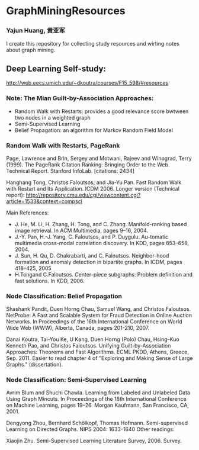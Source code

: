 # GraphMiningResources
### Yajun Huang, 黄亚军

I create this repository for collecting study resources and wirting notes about graph mining. 

## Deep Learning Self-study:
http://web.eecs.umich.edu/~dkoutra/courses/F15_598/#resources

### Note: The Mian Guilt-by-Association Approaches: 
- Random Walk with Restarts: provides a good relevance score bwtween two nodes in a weighted graph
- Semi-Supervised Learning
- Belief Propagation: an algorithm for Markov Random Field Model

### Random Walk with Restarts, PageRank
Page, Lawrence and Brin, Sergey and Motwani, Rajeev and Winograd, Terry (1999). The PageRank Citation Ranking: Bringing Order to the Web. Technical Report. Stanford InfoLab. [citations: 2434]

Hanghang Tong, Christos Faloutsos, and Jia-Yu Pan. Fast Random Walk with Restart and Its Application. ICDM 2006. Longer version (Technical report): http://repository.cmu.edu/cgi/viewcontent.cgi?article=1533&context=compsci

Main References:
- J. He, M. Li, H. Zhang, H. Tong, and C. Zhang. Manifold-ranking based image retrieval. In ACM Multimedia, pages 9–16, 2004.
- J.-Y. Pan, H.-J. Yang, C. Faloutsos, and P. Duygulu. Au-tomatic multimedia cross-modal correlation discovery. In KDD, pages 653–658, 2004.
- J. Sun, H. Qu, D. Chakrabarti, and C. Faloutsos. Neighbor-hood formation and anomaly detection in bipartite graphs. In ICDM, pages 418–425, 2005
- H.Tongand C.Faloutsos. Center-piece subgraphs: Problem definition and fast solutions. In KDD, 2006.

### Node Classification: Belief Propagation

Shashank Pandit, Duen Horng Chau, Samuel Wang, and Christos Faloutsos. NetProbe: A Fast and Scalable System for Fraud Detection in Online Auction Networks. In Proceedings of the 16th International Conference on World Wide Web (WWW), Alberta, Canada, pages 201-210, 2007.

Danai Koutra, Tai-You Ke, U Kang, Duen Horng (Polo) Chau, Hsing-Kuo Kenneth Pao, and Christos Faloutsos. Unifying Guilt-by-Association Approaches: Theorems and Fast Algorithms. ECML PKDD, Athens, Greece, Sep. 2011. Easier to read chapter 4 of "Exploring and Making Sense of Large Graphs." (dissertation).

### Node Classification: Semi-Supervised Learning

Avrim Blum and Shuchi Chawla. Learning from Labeled and Unlabeled Data Using Graph Mincuts. In Proceedings of the 18th International Conference on Machine Learning, pages 19–26. Morgan Kaufmann, San Francisco, CA, 2001.

Dengyong Zhou, Bernhard Schölkopf, Thomas Hofmann. Semi-supervised Learning on Directed Graphs. NIPS 2004: 1633-1640
Other readings:

Xiaojin Zhu. Semi-Supervised Learning Literature Survey, 2006. Survey.

